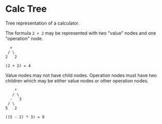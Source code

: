 # Calc Tree

Tree representation of a calculator.

The formula `2 + 2` may be represented with two "value" nodes and one "operation" node.

```
  +
 / \
2   2

(2 + 2) = 4
```

Value nodes may not have child nodes. Operation nodes must have two children which may be either value nodes or other operation nodes.

```
    *
   / \
  -   3
 / \
5   2

((5 - 2) * 3) = 9
```

